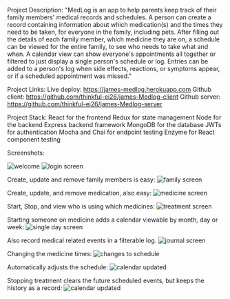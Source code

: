 Project Description:
    "MedLog is an app to help parents keep track of their family members' medical records and schedules.  A person can create a record containing information about which medication(s) and the times they need to be taken, for everyone in the family, including pets.  After filling out the details of each family member, which medicine they are on, a schedule can be viewed for the entire family, to see who needs to take what and when.  A calendar view can show everyone's appointments all together or filtered to just display a single person's schedule or log.  Entries can be added to a person's log when side effects, reactions, or symptoms appear, or if a scheduled appointment was missed."

Project Links:
    Live deploy:
    https://james-medlog.herokuapp.com
    Github client:
    https://github.com/thinkful-ei26/james-Medlog-client
    Github server:
    https://github.com/thinkful-ei26/james-Medlog-server

Project Stack:
    React for the frontend
    Redux for state management
    Node for the backend
    Express backend framework
    MongoDB for the database
    JWTs for authentication
    Mocha and Chai for endpoint testing
    Enzyme for React component testing

Screenshots:

<img src='./medlog-landing.png' alt='welcome'/>
<img src='./medlog-login.png' alt='login screen'/>

Create, update and remove family members is easy:
<img src='./medlog-family.png' alt='family screen' />

Create, update, and remove medication, also easy:
<img src='./medlog-medicine.png' alt='medicine screen' />

Start, Stop, and view who is using which medicines:
<img src='./medlog-treatment.png' alt='treatment screen' />

Starting someone on medicine adds a calendar viewable by month, day or week:
<img src='./medlog-day.png' alt='single day screen'/>

Also record medical related events in a filterable log.
<img src='./medlog-journal.png' alt='journal screen' />


Changing the medicine times:
<img src='./medicine-updated.png' alt='changes to schedule' />


Automatically adjusts the schedule:
<img src='./calendar-updated.png' alt='calendar updated' />


Stopping treatment clears the future scheduled events,
but keeps the history as a record:
<img src='./med-stop-keeps-history-clear-schedule.png' alt='calendar updated' />